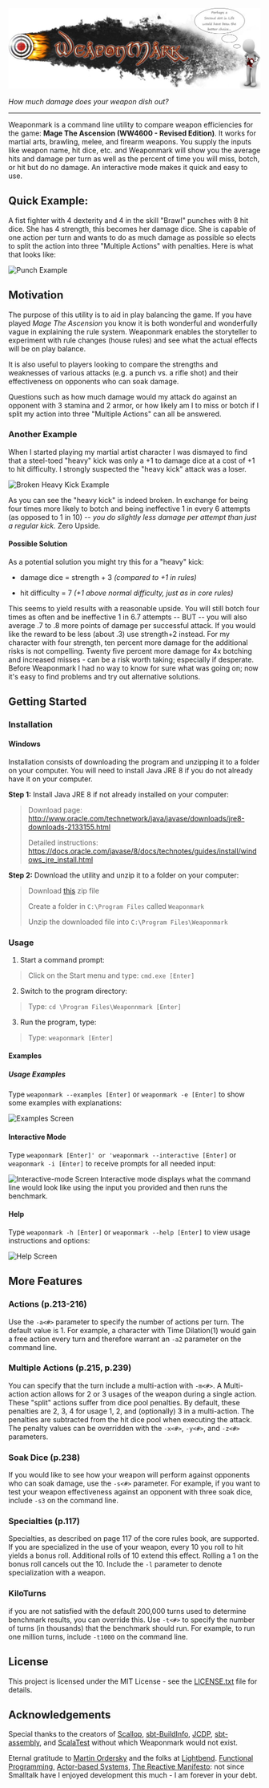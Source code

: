 ![Weaponmark](https://raw.githubusercontent.com/locke8/weaponmark/master/src/main/resources/screens/weaponmark.jpg)

*How much damage does your weapon dish out?*
_ _ _
Weaponmark is a command line utility to compare weapon efficiencies for the game: **Mage The Ascension (WW4600 - Revised Edition)**. It  works for martial arts, brawling, melee, and firearm weapons. You supply the inputs like weapon name, hit dice, etc. and Weaponmark will show you the average hits and damage per turn as well as the percent of time you will miss, botch, or hit but do no damage. An interactive mode makes it quick and easy to use.
## Quick Example:
A fist fighter with 4 dexterity and 4 in the skill "Brawl" punches with 8 hit dice. She has 4 strength, this becomes her damage dice. She is capable of one action per turn and wants to do as much damage as possible so elects to split the action into three "Multiple Actions" with penalties. Here is what that looks like:

![Punch Example](https://raw.githubusercontent.com/locke8/weaponmark/master/src/main/resources/screens/punch.png)
## Motivation
The purpose of this utility is to aid in play balancing the game. If you have played *Mage The Ascension* you know it is both wonderful and wonderfully vague in explaining the rule system. Weaponmark enables the storyteller to experiment with rule changes (house rules) and see what the actual effects will be on play balance.

It is also useful to players looking to compare the strengths and weaknesses of various attacks (e.g. a punch vs. a rifle shot) and their effectiveness on opponents who can soak damage. 

Questions such as how much damage would my attack do against an opponent with 3 stamina and 2 armor, or how likely am I to miss or botch if I split my action into three "Multiple Actions" can all be answered.
### Another Example
When I started playing my martial artist character I was dismayed to find that a steel-toed "heavy" kick was only a +1 to damage dice at a cost of +1 to hit difficulty. I strongly suspected the "heavy kick" attack was a loser.

![Broken Heavy Kick Example](https://raw.githubusercontent.com/locke8/weaponmark/master/src/main/resources/screens/kicking.png)

As you can see the "heavy kick" is indeed broken. In exchange for being four times more likely to botch and being ineffective 1 in every 6 attempts (as opposed to 1 in 10) -- *you do slightly less damage per attempt than just a regular kick.* Zero Upside.

#### Possible Solution
As a potential solution you might try this for a "heavy" kick:

  - damage dice = strength + 3  *(compared to +1 in rules)*

  - hit difficulty = 7       *(+1 above normal difficulty, just as in core rules)*

This seems to yield results with a reasonable upside. You will still botch four times as often
and be ineffective 1 in 6.7 attempts -- BUT -- you will also average .7 to .8 more points of damage per successful attack. If you would like the reward to be less (about .3) use strength+2 instead. For my character with four strength, ten percent more damage for the additional risks is not compelling. Twenty five percent more damage for 4x botching and increased misses - can be a risk worth taking; especially if desperate.
Before Weaponmark I had no way to know for sure what was going on; now it's easy to find problems and try out alternative solutions.

## Getting Started
### Installation
#### Windows
Installation consists of downloading the program and unzipping it to a folder on your computer. You will need to install Java JRE 8 if you do not already have it on your computer.

**Step 1:** Install Java JRE 8 if not already installed on your computer:
> Download page: http://www.oracle.com/technetwork/java/javase/downloads/jre8-downloads-2133155.html
>
> Detailed instructions: https://docs.oracle.com/javase/8/docs/technotes/guides/install/windows_jre_install.html

**Step 2:** Download the utility and unzip it to a folder on your computer:
> Download [this](https://github.com/locke8/weaponmark/releases/download/v1.0a/weaponmark_1.1b.zip) zip file
>
> Create a folder in `C:\Program Files` called `Weaponmark`
>
> Unzip the downloaded file into `C:\Program Files\Weaponmark`

### Usage
1. Start a command prompt:
> Click on the Start menu and type: ```cmd.exe [Enter]```

2. Switch to the program directory:
> Type: `cd \Program Files\Weaponnmark [Enter]`

3. Run the program, type:
> Type: `weaponmark [Enter]`

#### Examples
##### Usage Examples
Type `weaponmark --examples [Enter]` or `weaponmark -e [Enter]` to show some examples with explanations:

![Examples Screen](https://raw.githubusercontent.com/locke8/weaponmark/master/src/main/resources/screens/examples.png)

#### Interactive Mode
Type `weaponmark [Enter]' or 'weaponmark --interactive [Enter]` or `weaponmark -i [Enter]` to receive prompts for all needed input:

![Interactive-mode Screen](https://raw.githubusercontent.com/locke8/weaponmark/master/src/main/resources/screens/interactive.png)
Interactive mode displays what the command line would look like using the input you provided and then runs the benchmark.

#### Help
Type `weaponmark -h [Enter]` or `weaponmark --help [Enter]` to view usage instructions and options:

![Help Screen](https://raw.githubusercontent.com/locke8/weaponmark/master/src/main/resources/screens/help.png)

## More Features
### Actions (p.213-216)
Use the `-a<#>` parameter to specify the number of actions per turn. The default value is 1. For example, a character with Time Dilation(1) would gain a free action every turn and therefore warrant an `-a2` parameter on the command line.
### Multiple Actions (p.215, p.239)
You can specify that the turn include a multi-action with `-m<#>`. A Multi-action action allows for 2 or 3 usages of the weapon during a single action. These "split" actions suffer from dice pool penalties. By default, these penalties are 2, 3, 4 for usage 1, 2, and (optionally) 3 in a multi-action. The penalties are subtracted from the hit dice pool when executing the attack. The penalty values can be overridden with the `-x<#>`, `-y<#>`, and `-z<#>` parameters.
### Soak Dice (p.238)
If you would like to see how your weapon will perform against opponents who can soak damage, use the `-s<#>` parameter. For example, if you want to test your weapon effectiveness against an opponent with three soak dice, include `-s3` on the command line.
### Specialties (p.117)
Specialties, as described on page 117 of the core rules book, are supported. If you are specialized in the use of your weapon, every 10 you roll to hit yields a bonus roll. Additional rolls of 10 extend this effect. Rolling a 1 on the bonus roll cancels out the 10. Include the `-l` parameter to denote specialization with a weapon.
### KiloTurns
if you are not satisfied with the default 200,000 turns used to determine benchmark results, you can override this. Use `-t<#>` to specify the number of turns (in thousands) that the benchmark should run.  For example, to run one million turns, include `-t1000` on the command line.
## License
This project is licensed under the MIT License - see the [LICENSE.txt](https://raw.githubusercontent.com/locke8/weaponmark/master/LICENSE.txt) file for details.

## Acknowledgements
Special thanks to the creators of [Scallop](https://github.com/scallop/scallop), [sbt-BuildInfo](https://github.com/sbt/sbt-buildinfo), [JCDP](https://github.com/dialex/JCDP), [sbt-assembly](https://github.com/sbt/sbt-assembly), and [ScalaTest](http://www.scalatest.org/) without which Weaponmark would not exist.

Eternal gratitude to [Martin Ordersky](https://en.wikipedia.org/wiki/Martin_Odersky) and the folks at [Lightbend](http://www.lightbend.com/).
[Functional Programming](https://www.coursera.org/learn/progfun1), [Actor-based Systems](http://akka.io/), [The Reactive Manifesto](http://www.reactivemanifesto.org/): not since Smalltalk have I enjoyed development this much - I am forever in your debt.
